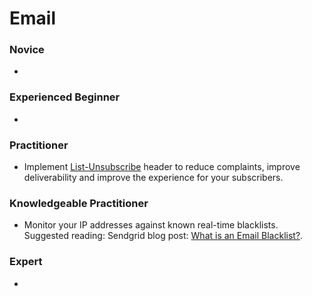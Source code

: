 # Email

### Novice

* 

### Experienced Beginner

* 

### Practitioner

* Implement [List-Unsubscribe](http://www.list-unsubscribe.com) header to reduce complaints, improve deliverability and improve the experience for your subscribers.

### Knowledgeable Practitioner

* Monitor your IP addresses against known real-time blacklists.  Suggested reading: Sendgrid blog post: [What is an Email Blacklist?](https://sendgrid.com/blog/email-blacklist/).

### Expert

* 

